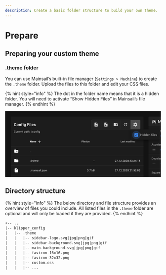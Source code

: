 ```yaml
---
description: Create a basic folder structure to build your own theme.
---
```


# Prepare

## &#x20;Preparing your custom theme <a href="#preparing-your-custom-theme" id="preparing-your-custom-theme"></a>

### .theme folder <a href="#theme-folder" id="theme-folder"></a>

You can use Mainsail’s built-in file manager (`Settings > Machine`) to create the `.theme` folder. Upload the files to this folder and edit your CSS files.

{% hint style="info" %}
The dot in the folder name means that it is a hidden folder. You will need to activate “Show Hidden Files” in Mainsail’s file manager.
{% endhint %}

![](../../../.gitbook/assets/screenshot-display-hidden-files.png)

## &#x20;Directory structure <a href="#directory-structure" id="directory-structure"></a>

{% hint style="info" %}
The below directory and file structure provides an overview of files you could include. All listed files in the `.theme` folder are optional and will only be loaded if they are provided.
{% endhint %}



```
+-- ..
|-- klipper_config
|   |-- .theme
|   |   |-- sidebar-logo.svg|jpg|png|gif
|   |   |-- sidebar-background.svg|jpg|png|gif
|   |   |-- main-background.svg|jpg|png|gif
|   |   |-- favicon-16x16.png
|   |   |-- favicon-32x32.png
|   |   |-- custom.css
|   |   |-- ...
```
